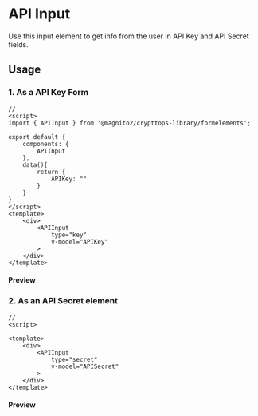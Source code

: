 # API Input
Use this input element to get info from the user in API Key and API Secret fields.

## Usage

### 1. As a API Key Form
```js:no-v-pre
// 
<script>
import { APIInput } from '@magnito2/crypttops-library/formelements';

export default {
    components: {
        APIInput
    },
    data(){
        return {
            APIKey: ""
        }
    }
}
</script>
<template>
    <div>
        <APIInput
            type="key"
            v-model="APIKey"
        >
    </div>
</template>
```
#### Preview
<Demo componentName="examples-api-key-input-doc" />

### 2. As an API Secret element
```js:no-v-pre
// 
<script>

<template>
    <div>
        <APIInput
            type="secret"
            v-model="APISecret"
        >
    </div>
</template>
```
#### Preview
<Demo componentName="examples-api-secret-input-doc" />